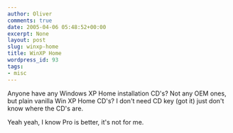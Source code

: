 ```yaml
---
author: Oliver
comments: true
date: 2005-04-06 05:48:52+00:00
excerpt: None
layout: post
slug: winxp-home
title: WinXP Home
wordpress_id: 93
tags:
- misc
---
```


Anyone have any Windows XP Home installation CD's?  Not any OEM ones, but plain vanilla Win XP Home CD's?  I don't need CD key (got it) just don't know where the CD's are.

Yeah yeah, I know Pro is better, it's not for me.